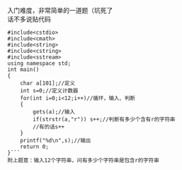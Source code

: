 入门难度，非常简单的一道题（坑死了                        
话不多说贴代码
```#include<iostream>
#include<cstdio>
#include<cmath>
#include<string> 
#include<cstring> 
#include<sstream>
using namespace std;
int main()
{
    char a[101];//定义
    int s=0;//定义计数器
    for(int i=0;i<12;i++)//循环，输入、判断
    {
        gets(a);//输入
        if(strstr(a,"r")) s++;//判断有多少个含有r的字符串
        //有的话s++
    }
    printf("%d\n",s);//输出
    return 0;
}```
附上题意：输入12个字符串，问有多少个字符串是包含r的字符串